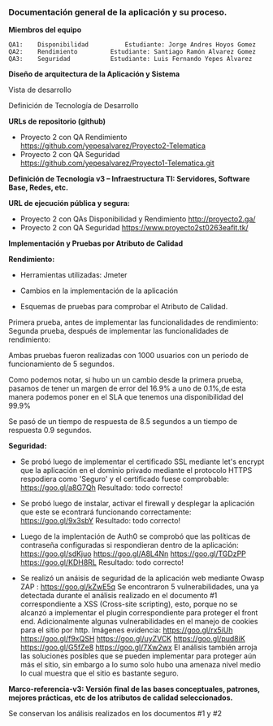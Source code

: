 ### Documentación general de la aplicación y su proceso.

**Miembros del equipo**

	QA1: 	Disponibilidad  		Estudiante: Jorge Andres Hoyos Gomez
	QA2: 	Rendimiento			Estudiante: Santiago Ramón Alvarez Gomez
	QA3: 	Seguridad			Estudiante: Luis Fernando Yepes Alvarez
	
**Diseño de arquitectura de la Aplicación y Sistema**

Vista de desarrollo

Definición de Tecnología de Desarrollo

**URLs de repositorio (github)**
* Proyecto 2 con QA Rendimiento https://github.com/yepesalvarez/Proyecto2-Telematica
* Proyecto 2 con QA Seguridad https://github.com/yepesalvarez/Proyecto1-Telematica.git

**Definición de Tecnología v3 – Infraestructura TI: Servidores, Software Base, Redes, etc.**

**URL de ejecución pública y segura:**
* Proyecto 2 con QAs Disponibilidad y Rendimiento http://proyecto2.ga/
* Proyecto 2 con QA Seguridad https://www.proyecto2st0263eafit.tk/

**Implementación y Pruebas por Atributo de Calidad**

**Rendimiento:**

* Herramientas utilizadas: Jmeter

* Cambios en la implementación de la aplicación
* Esquemas de pruebas para comprobar el Atributo de Calidad.

Primera prueba, antes de implementar las funcionalidades  de rendimiento: 
Segunda prueba, después de implementar las funcionalidades  de rendimiento:

Ambas pruebas fueron realizadas con 1000 usuarios con un periodo de funcionamiento de 5 segundos.

Como podemos notar, si hubo un un cambio desde la primera prueba, pasamos de tener un  margen de error del 16.9% a uno de 0.1%,de esta manera podemos poner en el SLA que tenemos una disponibilidad del 99.9%

Se pasó de un tiempo de respuesta de 8.5 segundos a un tiempo de respuesta 0.9 segundos.

**Seguridad:**

* Se probó luego de implementar el certificado SSL mediante let's encrypt que la aplicación en el dominio privado mediante el protocolo HTTPS respodiera como 'Seguro' y el certificado fuese comprobable: https://goo.gl/a8G7Qh Resultado: todo correcto!

* Se probó luego de instalar, activar el firewall y desplegar la aplicación que este se econtrará funcionando correctamente: https://goo.gl/9x3sbY 
Resultado: todo correcto!

* Luego de la implentación de Auth0 se comprobó que las políticas de contraseña configuradas si respondieran dentro de la aplicación:
https://goo.gl/sdKjuo
https://goo.gl/A8L4Nn
https://goo.gl/TGDzPP
https://goo.gl/KDH8RL
Resultado: todo correcto!

* Se realizó un anáisis de seguridad de la aplicación web mediante Owasp ZAP : 
https://goo.gl/kZwE5q
Se encontraron 5 vulnerabilidades, una ya detectada durante el análisis realizado en el documento #1 correspondiente a XSS (Cross-site scripting), esto, porque no se alcanzó a implementar el plugin correspondiente para proteger el front end. Adicionalmente algunas vulnerabilidades en el manejo de cookies para el sitio por http. Imágenes evidencia:
https://goo.gl/rx5iUh
https://goo.gl/f9xQSH
https://goo.gl/uyZVCK
https://goo.gl/pud8iK
https://goo.gl/G5fZe8
https://goo.gl/7Xw2wx
El análisis también arroja las soluciones posibles que se pueden implementar para proteger aún más el sitio, sin embargo a lo sumo solo hubo una amenaza nivel medio lo cual muestra que el sitio es bastante seguro.

**Marco-referencia-v3: Versión final de las bases conceptuales, patrones, mejores prácticas, etc de los atributos de calidad seleccionados.**

Se conservan los análisis realizados en los documentos #1 y #2

